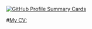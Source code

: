 
[![GitHub Profile Summary Cards](https://github-profile-summary-cards.vercel.app/api/cards/profile-details?username=Anabol1ks&theme=github_dark&hide_border=true&bg_color=171B26)](https://github.com/vn7n24fzkq/github-profile-summary-cards)

#[My CV:](CV_Grigor.pdf)
